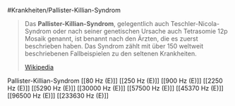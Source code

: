 #Krankheiten/Pallister-Killian-Syndrom

> Das **Pallister-Killian-Syndrom**, gelegentlich auch Teschler-Nicola-Syndrom oder nach seiner genetischen Ursache auch Tetrasomie 12p Mosaik genannt, ist benannt nach den Ärzten, die es zuerst beschrieben haben. Das Syndrom zählt mit über 150 weltweit beschriebenen Fallbeispielen zu den seltenen Krankheiten.
>
> [Wikipedia](https://de.wikipedia.org/wiki/Pallister-Killian-Syndrom)

Pallister-Killian-Syndrom
[[80 Hz (E)]]
[[250 Hz (E)]]
[[900 Hz (E)]]
[[2250 Hz (E)]]
[[5290 Hz (E)]]
[[30000 Hz (E)]]
[[57500 Hz (E)]]
[[45370 Hz (E)]]
[[96500 Hz (E)]]
[[233630 Hz (E)]]